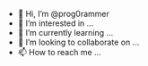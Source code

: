- 👋 Hi, I’m @prog0rammer
- 👀 I’m interested in ...
- 🌱 I’m currently learning ...
- 💞️ I’m looking to collaborate on ...
- 📫 How to reach me ...

<!---
prog0rammer/prog0rammer is a ✨ special ✨ repository because its `README.md` (this file) appears on your GitHub profile.
You can click the Preview link to take a look at your changes.
--->
